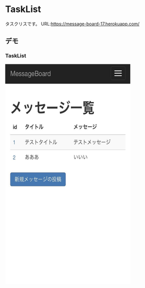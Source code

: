 # TaskList

タスクリスです。
URL:https://message-board-17.herokuapp.com/

## デモ
### TaskList
<img src="https://github.com/riku3/kadai-tasklist/blob/master/demo/TaskList_demo.jpg" width="400" height="700">
